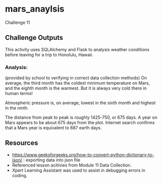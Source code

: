 # mars_anaylsis
Challenge 11

## Challenge Outputs
This activity uses SQLAlchemy and Flask to analysis weather conditions before leaving for a trip to Honolulu, Hawaii.

### Analysis:
(provided by school to verifying in correct data collection methods)
On average, the third month has the coldest minimum temperature on Mars, and the eighth month is the warmest. But it is always very cold there in human terms!

Atmospheric pressure is, on average, lowest in the sixth month and highest in the ninth.

The distance from peak to peak is roughly 1425-750, or 675 days. A year on Mars appears to be about 675 days from the plot. Internet search confirms that a Mars year is equivalent to 687 earth days.

## Resources
- https://www.geeksforgeeks.org/how-to-convert-python-dictionary-to-json/ : exporting data into json file
- Referenced lesson acitivies from Module 11 Data Collection.
- Xpert Learning Assistant was used to assist in debugging errors in coding.